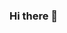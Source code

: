 ### Hi there 👋

<!--
**Dynamic2839/Dynamic2839** is a ✨ _special_ ✨ repository because its `README.md` (this file) appears on your GitHub profile.

Here are some ideas to get you started:

- 🔭 I’m currently working on BoSS GaminG NetworK
- 🌱 I’m currently learning People Relations
- 👯 I’m looking to collaborate on Zenith the Last City
- 🤔 I’m looking for help with ...
- 💬 Ask me about Members
- 📫 How to reach me:boss2839@gmail.com - 571-567-9283
- 😄 Pronouns: ...
- ⚡ Fun fact: Gaming is Life ;)
-->
